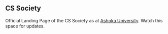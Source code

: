 ## CS Society 

Official Landing Page of the CS Society as at [Ashoka University](www.ashoka.edu.in).
Watch this space for updates.

